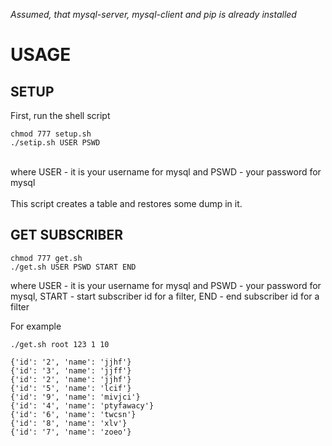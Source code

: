 *Assumed, that mysql-server, mysql-client and pip is already installed*

USAGE
=====

SETUP
-----
First, run the shell script
<br>
```
chmod 777 setup.sh
./setip.sh USER PSWD
```
<br>
where USER - it is your username for mysql and PSWD - your password for mysql<br>
<br>
This script creates a table and restores some dump in it.

GET SUBSCRIBER
--------------
```
chmod 777 get.sh
./get.sh USER PSWD START END
```
where USER - it is your username for mysql and PSWD - your password for mysql, START - start subscriber id for a filter, END - end subscriber id for a filter

For example
```
./get.sh root 123 1 10

{'id': '2', 'name': 'jjhf'}
{'id': '3', 'name': 'jjff'}
{'id': '2', 'name': 'jjhf'}
{'id': '5', 'name': 'lcif'}
{'id': '9', 'name': 'mivjci'}
{'id': '4', 'name': 'ptyfawacy'}
{'id': '6', 'name': 'twcsn'}
{'id': '8', 'name': 'xlv'}
{'id': '7', 'name': 'zoeo'}
```


